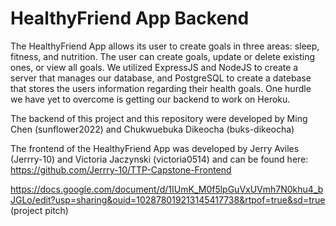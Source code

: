 # HealthyFriend App Backend

The HealthyFriend App allows its user to create goals in three areas: sleep, fitness, and nutrition. The user can create goals, update or delete existing ones, or view all goals. We utilized ExpressJS and NodeJS to create a server that manages our database, and PostgreSQL to create a datebase that stores the users information regarding their health goals. One hurdle we have yet to overcome is getting our backend to work on Heroku.

The backend of this project and this repository were developed by Ming Chen (sunflower2022) and Chukwuebuka Dikeocha (buks-dikeocha)

The frontend of the HealthyFriend App was developed by Jerry Aviles (Jerrry-10) and Victoria Jaczynski (victoria0514) and can be found here:
https://github.com/Jerrry-10/TTP-Capstone-Frontend


https://docs.google.com/document/d/1IUmK_M0f5lpGuVxUVmh7N0khu4_bJGLo/edit?usp=sharing&ouid=102878019213145417738&rtpof=true&sd=true (project pitch)
